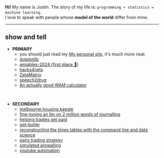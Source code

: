 **Hi!** My name is Justin. 
The story of my life is: `programming + statistics = machine learning`. <br>
I love to speak with people whose **model of the world** differ from mine.

---

## show and tell

- **PRIMARY**
  - you should just read my [My personal site](https://jl33-ai.github.io), it's much more neat.
  - [dotplotlib](https://github.com/jl33-ai/dotplotlib)
  - [amiables-2024 (first place 🥇)](https://devpost.com/software/sweet-qlndop)
  - [hacks4nets](https://hacks4nets.com/)
  - [ZetaMatrix](https://zetamatrix-production.up.railway.app/)
  - [speech2drug](https://huggingface.co/jusstinleee/speech2drug-v4)
  - [An actually good WAM calculator](https://wam-calculator.streamlit.app/?fbclid=IwAR1K9ixVHdMm1wE9KUK5P48BUahEgWaQ4ubhFwKJcrvxRmy9cKim3N0Coko)

<br>

- **SECONDARY**
  - [melbourne housing kaggle]()
  - [fine-tuning an llm on 2 million words of journalling](https://github.com/jl33-ai/diary-gpt/tree/main)
  - [helping tradies get paid](https://github.com/jl33-ai/security-of-payment-dataset)
  - [gpt-butler](https://github.com/jl33-ai/girlfriend-gpt-butler)
  - [reconstructing the times tables with the command line and data science](https://github.com/jl33-ai/s9-quant)
  - [pairs trading strategy](https://github.com/jl33-ai/pairs-trading-analysis-and-simulation/tree/main)
  - [simulated annealling](https://github.com/jl33-ai/competitive-programming/blob/main/amandas-automaton/simulated_annealing_parameter_optimisation.ipynb)
  - [youtube automation](https://github.com/jl33-ai/song-to-image)
